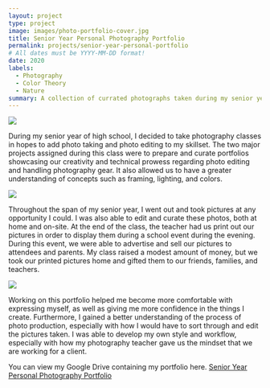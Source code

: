 ```yaml
---
layout: project
type: project
image: images/photo-portfolio-cover.jpg
title: Senior Year Personal Photography Portfolio
permalink: projects/senior-year-personal-portfolio
# All dates must be YYYY-MM-DD format!
date: 2020
labels:
  - Photography
  - Color Theory
  - Nature
summary: A collection of currated photographs taken during my senior year of high school.
---
```


<img class="ui medium right floated rounded image" src="../images/mint-cherry.jpg">

During my senior year of high school, I decided to take photography classes in hopes to add photo taking and photo editing to my skillset. The two major projects assigned during this class were to prepare and curate portfolios showcasing our creativity and technical prowess regarding photo editing and handling photography gear. It also allowed us to have a greater understanding of concepts such as framing, lighting, and colors.

<img class="ui medium left floated rounded image" src="../images/tree-bark.jpg">

Throughout the span of my senior year, I went out and took pictures at any opportunity I could. I was also able to edit and curate these photos, both at home and on-site. At the end of the class, the teacher had us print out our pictures in order to display them during a school event during the evening. During this event, we were able to advertise and sell our pictures to attendees and parents. My class raised a modest amount of money, but we took our printed pictures home and gifted them to our friends, families, and teachers.

<img class="ui medium right floated rounded image" src="../images/sunflower.jpg">

Working on this portfolio helped me become more comfortable with expressing myself, as well as giving me more confidence in the things I create. Furthermore, I gained a better understanding of the process of photo production, especially with how I would have to sort through and edit the pictures taken. I was able to develop my own style and workflow, especially with how my photography teacher gave us the mindset that we are working for a client.

You can view my Google Drive containing my portfolio here. [Senior Year Personal Photography Portfolio](https://drive.google.com/drive/folders/1uu-iY5TdTb0cnrg9g2D-U08X_8IujBav?usp=sharing)
